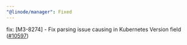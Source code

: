 ```yaml
---
"@linode/manager": Fixed
---
```


fix: [M3-8274] - Fix parsing issue causing in Kubernetes Version field ([#10597](https://github.com/linode/manager/pull/10597))
